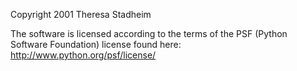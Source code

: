 Copyright 2001 Theresa Stadheim

The software is licensed according to the terms of the PSF (Python Software Foundation) license found here: http://www.python.org/psf/license/